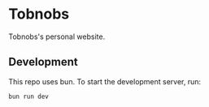 # Tobnobs

Tobnobs's personal website.

## Development

This repo uses bun. To start the development server, run:

```sh
bun run dev
```